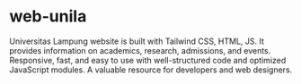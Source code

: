 # web-unila
Universitas Lampung website is built with Tailwind CSS, HTML, JS. It provides information on academics, research, admissions, and events. Responsive, fast, and easy to use with well-structured code and optimized JavaScript modules. A valuable resource for developers and web designers.

